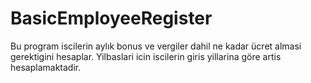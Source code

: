 # BasicEmployeeRegister
Bu program iscilerin aylık bonus ve vergiler dahil ne kadar ücret almasi gerektigini hesaplar.
Yilbaslari icin iscilerin giris yillarina göre artis hesaplamaktadir.
